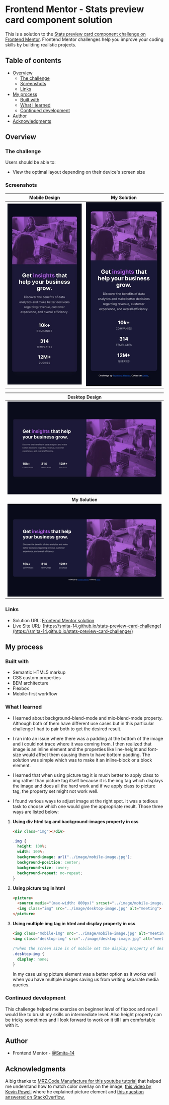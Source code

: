 # Frontend Mentor - Stats preview card component solution

This is a solution to the [Stats preview card component challenge on Frontend Mentor](https://www.frontendmentor.io/challenges/stats-preview-card-component-8JqbgoU62). Frontend Mentor challenges help you improve your coding skills by building realistic projects. 

## Table of contents

- [Overview](#overview)
  - [The challenge](#the-challenge)
  - [Screenshots](#screenshots)
  - [Links](#links)
- [My process](#my-process)
  - [Built with](#built-with)
  - [What I learned](#what-i-learned)
  - [Continued development](#continued-development)
- [Author](#author)
- [Acknowledgments](#acknowledgments)


## Overview

### The challenge

Users should be able to:

- View the optimal layout depending on their device's screen size

### Screenshots


| **Mobile Design** | **My Solution** |
| -- | -- |
| ![Target Mobile design](./design/mobile-design.jpg) | ![My solution to design](./design/mobile-size.jpg) |


| **Desktop Design** |
| :--: |
| ![Target desktop design](./design/desktop-design.jpg) |
| **My Solution** |
| ![My solution to design](./design/desktop-size.jpg) | 


### Links

- Solution URL: [Frontend Mentor solution](https://www.frontendmentor.io/challenges/stats-preview-card-component-8JqbgoU62/hub/mobilefirst-responsive-site-using-bem-and-css-flexbox-5t8xOw1c0)
- Live Site URL: [https://smita-14.github.io/stats-preview-card-challenge](https://smita-14.github.io/stats-preview-card-challenge/)

## My process

### Built with

- Semantic HTML5 markup
- CSS custom properties
- BEM architecture
- Flexbox
- Mobile-first workflow


### What I learned

- I learned about background-blend-mode and mix-blend-mode property. Although both of them have different use cases but in this particular challenge I had to pair both to get the desired result.

- I ran into an issue where there was a padding at the bottom of the image and i could not trace where it was coming from. I then realized that image is an inline element and the properties like line-height and font-size would affect them causing them to have bottom padding. The solution was simple which was to make it an inline-block or a block element.

- I learned that when using picture tag it is much better to apply class to img rather than picture tag itself because it is the img tag which displays the image and does all the hard work and if we apply class to picture tag, the property set might not work well.

- I found various ways to adjust image at the right spot. It was a tedious task to choose which one would give the appropriate result. Those three ways are listed below:

1. **Using div html tag and background-images property in css**

    ```html
    <div class="img"></div>
    ```
    ```css
    .img {
      height: 100%;
      width: 100%;
      background-image: url("../image/mobile-image.jpg");
      background-position: center;
      background-size: cover;
      background-repeat: no-repeat;
    }
    ```

2. **Using picture tag in html** 

    ```html
    <picture>
      <source media="(max-width: 800px)" srcset="../image/mobile-image.jpg">
      <img class="img" src="../image/desktop-image.jpg" alt="meeting">
    </picture>
    ```

3. **Using multiple img tag in html and display property in css**

    ```html
    <img class="mobile-img" src="../image/mobile-image.jpg" alt="meeting">
    <img class="desktop-img" src="../image/desktop-image.jpg" alt="meeting">
    ``` 

    ```css
    /*when the screen size is of mobile set the display property of desktop-img to none and vice versa*/
    .desktop-img {
      display: none;
    }
    ```

    In my case using picture element was a better option as it works well when you have multiple images saving us from writing separate media queries.

### Continued development

This challenge helped me exercise on beginner level of flexbox and now I would like to brush my skills on intermediate level. Also height property can be tricky sometimes and I look forward to work on it till I am comfortable with it.


## Author

- Frontend Mentor - [@Smita-14](https://www.frontendmentor.io/profile/Smita-14)



## Acknowledgments

A big thanks to [MRZ.Code.Manufacture for this youtube tutorial](https://www.youtube.com/watch?v=zaHdmJf_ld4) that helped me understand how to match color overlay on the image, [this video by Kevin Powell](https://www.youtube.com/watch?v=Rik3gHT24AM) where he explained picture element and [this question answered on StackOverflow.](https://stackoverflow.com/questions/17771230/img-has-5px-extra-padding-at-bottom-of-div/17771249#17771249)
